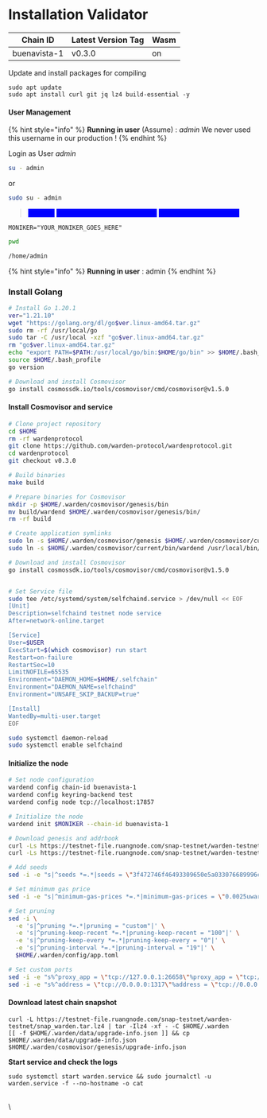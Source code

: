 # Installation Validator

| Chain ID     | Latest Version Tag	 | Wasm |
| ------------ | ------------------- | ---- |
| buenavista-1 | v0.3.0              | on   |

Update and install packages for compiling

```
sudo apt update
sudo apt install curl git jq lz4 build-essential -y
```

#### User Management

{% hint style="info" %}
**Running in user** (Assume) : _admin_ We never used this username in our production !
{% endhint %}

Login as User _admin_

```bash
su - admin
```

or

```bash
sudo su - admin
```

> <mark style="color:blue;background-color:blue;">Replace</mark> <mark style="color:blue;background-color:blue;"></mark><mark style="color:blue;background-color:blue;">**YOUR\_MONIKER\_GOES\_HERE**</mark> <mark style="color:blue;background-color:blue;"></mark><mark style="color:blue;background-color:blue;">with your validator name</mark>

```
MONIKER="YOUR_MONIKER_GOES_HERE"
```

```bash
pwd

/home/admin
```

{% hint style="info" %}
**Running in user** : admin
{% endhint %}

### Install Golang

```bash
# Install Go 1.20.1
ver="1.21.10"
wget "https://golang.org/dl/go$ver.linux-amd64.tar.gz"
sudo rm -rf /usr/local/go
sudo tar -C /usr/local -xzf "go$ver.linux-amd64.tar.gz"
rm "go$ver.linux-amd64.tar.gz"
echo "export PATH=$PATH:/usr/local/go/bin:$HOME/go/bin" >> $HOME/.bash_profile
source $HOME/.bash_profile
go version

# Download and install Cosmovisor
go install cosmossdk.io/tools/cosmovisor/cmd/cosmovisor@v1.5.0
```

#### Install Cosmovisor and service

```bash
# Clone project repository
cd $HOME
rm -rf wardenprotocol
git clone https://github.com/warden-protocol/wardenprotocol.git
cd wardenprotocol
git checkout v0.3.0

# Build binaries
make build

# Prepare binaries for Cosmovisor
mkdir -p $HOME/.warden/cosmovisor/genesis/bin
mv build/wardend $HOME/.warden/cosmovisor/genesis/bin/
rm -rf build

# Create application symlinks
sudo ln -s $HOME/.warden/cosmovisor/genesis $HOME/.warden/cosmovisor/current -f
sudo ln -s $HOME/.warden/cosmovisor/current/bin/wardend /usr/local/bin/wardend -f

# Download and install Cosmovisor
go install cosmossdk.io/tools/cosmovisor/cmd/cosmovisor@v1.5.0


# Set Service file
sudo tee /etc/systemd/system/selfchaind.service > /dev/null << EOF
[Unit]
Description=selfchaind testnet node service
After=network-online.target

[Service]
User=$USER
ExecStart=$(which cosmovisor) run start
Restart=on-failure
RestartSec=10
LimitNOFILE=65535
Environment="DAEMON_HOME=$HOME/.selfchain"
Environment="DAEMON_NAME=selfchaind"
Environment="UNSAFE_SKIP_BACKUP=true"

[Install]
WantedBy=multi-user.target
EOF

sudo systemctl daemon-reload
sudo systemctl enable selfchaind
```

#### Initialize the node <a href="#initialize-the-node" id="initialize-the-node"></a>

```bash
# Set node configuration
wardend config chain-id buenavista-1
wardend config keyring-backend test
wardend config node tcp://localhost:17857

# Initialize the node
wardend init $MONIKER --chain-id buenavista-1

# Download genesis and addrbook
curl -Ls https://testnet-file.ruangnode.com/snap-testnet/warden-testnet/genesis.json > $HOME/.warden/config/genesis.json
curl -Ls https://testnet-file.ruangnode.com/snap-testnet/warden-testnet/addrbook.json > $HOME/.warden/config/addrbook.json

# Add seeds
sed -i -e "s|^seeds *=.*|seeds = \"3f472746f46493309650e5a033076689996c8881@warden-testnet.rpc.kjnodes.com:17859\"|" $HOME/.warden/config/config.toml

# Set minimum gas price
sed -i -e "s|^minimum-gas-prices *=.*|minimum-gas-prices = \"0.0025uward\"|" $HOME/.warden/config/app.toml

# Set pruning
sed -i \
  -e 's|^pruning *=.*|pruning = "custom"|' \
  -e 's|^pruning-keep-recent *=.*|pruning-keep-recent = "100"|' \
  -e 's|^pruning-keep-every *=.*|pruning-keep-every = "0"|' \
  -e 's|^pruning-interval *=.*|pruning-interval = "19"|' \
  $HOME/.warden/config/app.toml

# Set custom ports
sed -i -e "s%^proxy_app = \"tcp://127.0.0.1:26658\"%proxy_app = \"tcp://127.0.0.1:17858\"%; s%^laddr = \"tcp://127.0.0.1:26657\"%laddr = \"tcp://127.0.0.1:17857\"%; s%^pprof_laddr = \"localhost:6060\"%pprof_laddr = \"localhost:17860\"%; s%^laddr = \"tcp://0.0.0.0:26656\"%laddr = \"tcp://0.0.0.0:17856\"%; s%^prometheus_listen_addr = \":26660\"%prometheus_listen_addr = \":17866\"%" $HOME/.warden/config/config.toml
sed -i -e "s%^address = \"tcp://0.0.0.0:1317\"%address = \"tcp://0.0.0.0:17817\"%; s%^address = \":8080\"%address = \":17880\"%; s%^address = \"0.0.0.0:9090\"%address = \"0.0.0.0:17890\"%; s%^address = \"0.0.0.0:9091\"%address = \"0.0.0.0:17891\"%; s%:8545%:17845%; s%:8546%:17846%; s%:6065%:17865%" $HOME/.warden/config/app.toml

```

#### Download latest chain snapshot <a href="#download-latest-chain-snapshot" id="download-latest-chain-snapshot"></a>

```
curl -L https://testnet-file.ruangnode.com/snap-testnet/warden-testnet/snap_warden.tar.lz4 | tar -Ilz4 -xf - -C $HOME/.warden
[[ -f $HOME/.warden/data/upgrade-info.json ]] && cp $HOME/.warden/data/upgrade-info.json $HOME/.warden/cosmovisor/genesis/upgrade-info.json
```

**Start service and check the logs**

```
sudo systemctl start warden.service && sudo journalctl -u warden.service -f --no-hostname -o cat
```

\
\
